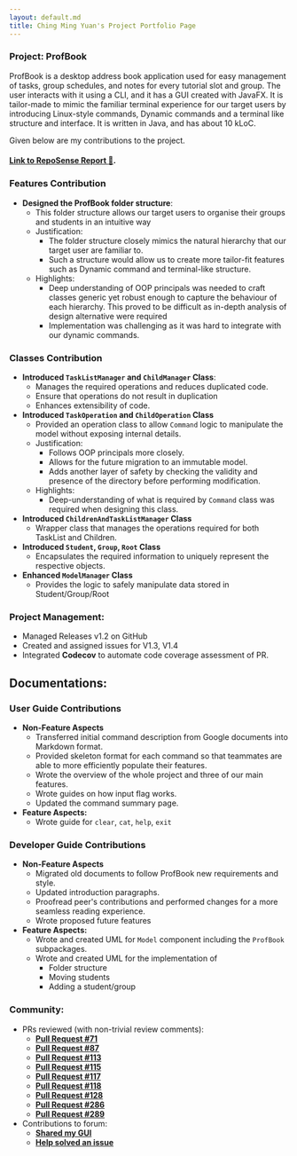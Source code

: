 ```yaml
---
layout: default.md
title: Ching Ming Yuan's Project Portfolio Page
---
```


### Project: ProfBook

ProfBook is a desktop address book application used for easy management of tasks, group schedules, and notes for every
tutorial slot and group. The user interacts with it using a CLI, and it has a GUI created with JavaFX. It is tailor-made
to mimic the familiar terminal experience for our target users by introducing Linux-style commands, Dynamic commands and
a terminal like structure and interface. It is written in Java, and has about 10 kLoC.

Given below are my contributions to the project.

#### [Link to RepoSense Report :link:](https://nus-cs2103-ay2324s1.github.io/tp-dashboard/?search=mingyuanc&breakdown=false&sort=groupTitle%20dsc&sortWithin=title&since=2023-09-22&timeframe=commit&mergegroup=&groupSelect=groupByRepos).

### Features Contribution

* **Designed the ProfBook folder structure**:
  * This folder structure allows our target users to organise their groups and students in an intuitive way
  * Justification:
    * The folder structure closely mimics the natural hierarchy that our target user are familiar to.
    * Such a structure would allow us to create more tailor-fit features such as Dynamic command and terminal-like
      structure.
  * Highlights:
    * Deep understanding of OOP principals was needed to craft classes generic yet robust enough to capture the 
      behaviour of each hierarchy. This proved to be difficult as in-depth analysis of design alternative were required
    * Implementation was challenging as it was hard to integrate with our dynamic commands.

### Classes Contribution

* **Introduced `TaskListManager` and `ChildManager` Class**:
    * Manages the required operations and reduces duplicated code.
    * Ensure that operations do not result in duplication
    * Enhances extensibility of code.
* **Introduced `TaskOperation` and `ChildOperation`  Class**
    * Provided an operation class to allow `Command` logic to manipulate the model without exposing internal details.
    * Justification:
        * Follows OOP principals more closely.
        * Allows for the future migration to an immutable model.
        * Adds another layer of safety by checking the validity and presence of the directory before performing modification.
    * Highlights:
        * Deep-understanding of what is required by `Command` class was required when designing this class.
* **Introduced `ChildrenAndTaskListManager` Class**
  * Wrapper class that manages the operations required for both TaskList and Children.
* **Introduced `Student`, `Group`, `Root` Class**
  * Encapsulates the required information to uniquely represent the respective objects.
* **Enhanced `ModelManager` Class**
  * Provides the logic to safely manipulate data stored in Student/Group/Root

### Project Management:

* Managed Releases v1.2 on GitHub
* Created and assigned issues for V1.3, V1.4
* Integrated **Codecov** to automate code coverage assessment of PR.

## Documentations:

### User Guide Contributions
* **Non-Feature Aspects**
  * Transferred initial command description from Google documents into Markdown format.
  * Provided skeleton format for each command so that teammates are able to more efficiently populate their features.
  * Wrote the overview of the whole project and three of our main features.
  * Wrote guides on how input flag works.
  * Updated the command summary page.
* **Feature Aspects:**
  * Wrote guide for `clear`, `cat`, `help`, `exit`

### Developer Guide Contributions
* **Non-Feature Aspects**
    * Migrated old documents to follow ProfBook new requirements and style.
    * Updated introduction paragraphs.
    * Proofread peer's contributions and performed changes for a more seamless reading experience.
    * Wrote proposed future features
* **Feature Aspects:**
    * Wrote and created UML for `Model` component including the `ProfBook` subpackages.
    * Wrote and created UML for the implementation of
      * Folder structure
      * Moving students
      * Adding a student/group

### Community:
* PRs reviewed (with non-trivial review comments):
  * **[Pull Request #71](https://github.com/AY2324S1-CS2103T-W15-2/tp/pull/71)**
  * **[Pull Request #87](https://github.com/AY2324S1-CS2103T-W15-2/tp/pull/87)**
  * **[Pull Request #113](https://github.com/AY2324S1-CS2103T-W15-2/tp/pull/113)**
  * **[Pull Request #115](https://github.com/AY2324S1-CS2103T-W15-2/tp/pull/115)**
  * **[Pull Request #117](https://github.com/AY2324S1-CS2103T-W15-2/tp/pull/117)**
  * **[Pull Request #118](https://github.com/AY2324S1-CS2103T-W15-2/tp/pull/118)**
  * **[Pull Request #128](https://github.com/AY2324S1-CS2103T-W15-2/tp/pull/128)**
  * **[Pull Request #286](https://github.com/AY2324S1-CS2103T-W15-2/tp/pull/286)**
  * **[Pull Request #289](https://github.com/AY2324S1-CS2103T-W15-2/tp/pull/289)**
* Contributions to forum:
  * **[Shared my GUI](https://github.com/nus-cs2103-AY2324S1/forum/issues/101#issuecomment-1706285315)**
  * **[Help solved an issue](https://github.com/nus-cs2103-AY2324S1/forum/issues/110#issuecomment-1709913495)**
